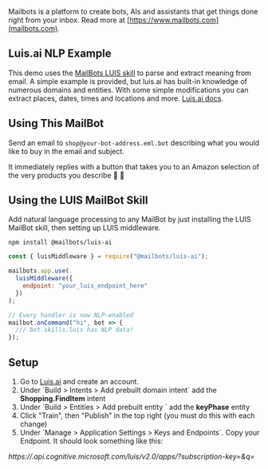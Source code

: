 Mailbots is a platform to create bots, AIs and assistants that get things done right from your inbox. Read more at [https://www.mailbots.com](mailbots.com).

## Luis.ai NLP Example

This demo uses the [MailBots LUIS skill](https://www.npmjs.com/package/@mailbots/luis-ai) to parse and extract meaning from email. A simple example is provided, but luis.ai has built-in knowledge of numerous domains and entities. With some simple modifications
you can extract places, dates, times and locations and more. [Luis.ai docs](https://docs.microsoft.com/en-us/azure/cognitive-services/luis/).

## Using This MailBot

Send an email to `shop@your-bot-address.eml.bot` describing what you would like to buy in the email and subject.

It immediately replies with a button that takes you to an Amazon selection of the very products you describe 🎩 🐇

## Using the LUIS MailBot Skill

Add natural language processing to any MailBot by just installing the LUIS MailBot skill, then setting up LUIS middleware.

```
npm install @mailbots/luis-ai
```

```javascript
const { luisMiddleware } = require("@mailbots/luis-ai");

mailbots.app.use(
  luisMiddleware({
    endpoint: "your_luis_endpoint_here"
  })
);

// Every handler is now NLP-enabled
mailbot.onCommand("hi", bot => {
  /// bot.skills.luis has NLP data!
});
```

## Setup

1. Go to [Luis.ai](https://www.luis.ai) and create an account.
1. Under \`Build > Intents > Add prebuilt domain intent\` add the **Shopping.FindItem** intent
1. Under \`Build > Entities > Add prebuilt entity \` add the **keyPhase** entity
1. Click "Train", then "Publish" in the top right (you must do this with each change)
1. Under \`Manage > Application Settings > Keys and Endpoints\`. Copy your Endpoint. It should look something like this:

_https://<region>.api.cognitive.microsoft.com/luis/v2.0/apps/<appID>?subscription-key=<YOUR-KEY>&q=_
